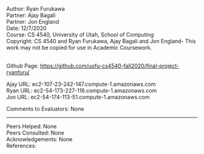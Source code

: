 Author: Ryan Furukawa <br />
Partner: Ajay Bagali <br />
Partner: Jon England <br />
Date: 12/7/2020 <br />
Course:    CS 4540, University of Utah, School of Computing <br />
Copyright: CS 4540 and Ryan Furukawa, Ajay Bagali and Jon England- This work may not be copied for use in Academic Coursework. <br />
<br />

Github Page:   https://github.com/uofu-cs4540-fall2020/final-project-ryanfuru/ <br />

Ajay URL: ec2-107-23-242-147.compute-1.amazonaws.com <br />
Ryan URL: ec2-54-173-227-116.compute-1.amazonaws.com <br />
Jon URL: ec2-54-174-113-51.compute-1.amazonaws.com <br />

Comments to Evaluators: None<br />

-------------------------------------------

Peers Helped: None <br />
Peers Consulted: None <br />
Acknowledgements: None<br />
References: <br />

